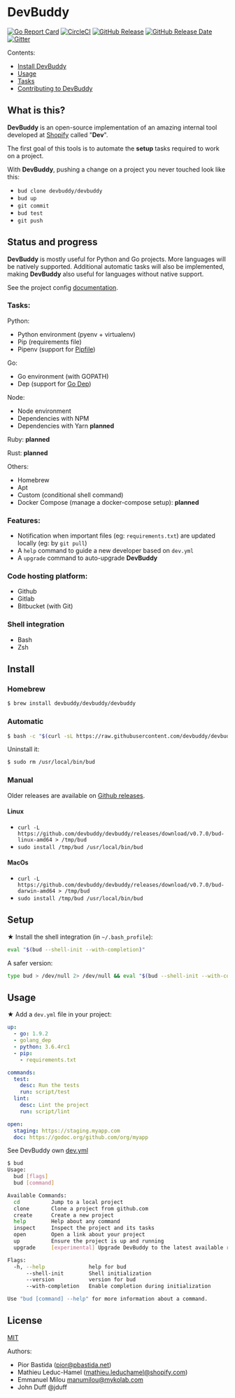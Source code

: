 # DevBuddy

[![Go Report Card](https://goreportcard.com/badge/github.com/devbuddy/devbuddy)](https://goreportcard.com/report/github.com/devbuddy/devbuddy)
[![CircleCI](https://circleci.com/gh/devbuddy/devbuddy.svg?style=svg)](https://circleci.com/gh/devbuddy/devbuddy)
[![GitHub Release](https://img.shields.io/github/release/devbuddy/devbuddy.svg)](https://github.com/devbuddy/devbuddy/releases/latest)
[![GitHub Release Date](https://img.shields.io/github/release-date/devbuddy/devbuddy.svg)](https://github.com/devbuddy/devbuddy/releases/latest)
[![Gitter](https://img.shields.io/badge/Discussions%20on-Gitter-crimson.svg?logo=gitter&style=flat)](https://gitter.im/devbuddy)

Contents:
- [Install DevBuddy](#install)
- [Usage](#usage)
- [Tasks](docs/Config.md)
- [Contributing to DevBuddy](docs/CONTRIBUTING.md)

## What is this?

**DevBuddy** is an open-source implementation of an amazing internal tool developed at
[Shopify](https://engineering.shopify.com) called "**Dev**".

The first goal of this tools is to automate the **setup** tasks required to work on a project.

With **DevBuddy**, pushing a change on a project you never touched look like this:

- `bud clone devbuddy/devbuddy`
- `bud up`
- `git commit`
- `bud test`
- `git push`

## Status and progress

**DevBuddy** is mostly useful for Python and Go projects. More languages will be natively
supported. Additional automatic tasks will also be implemented, making **DevBuddy** also
useful for languages without native support.

See the project config [documentation](docs/Config.md).

### Tasks:

Python:
- Python environment (pyenv + virtualenv)
- Pip (requirements file)
- Pipenv (support for [Pipfile](https://github.com/pypa/pipfile))

Go:
- Go environment (with GOPATH)
- Dep (support for [Go Dep](https://github.com/golang/dep))

Node:
- Node environment
- Dependencies with NPM
- Dependencies with Yarn **planned**

Ruby: **planned**

Rust: **planned**

Others:
- Homebrew
- Apt
- Custom (conditional shell command)
- Docker Compose (manage a docker-compose setup): **planned**

### Features:

- Notification when important files (eg: `requirements.txt`) are updated locally
  (eg: by `git pull`)
- A `help` command to guide a new developer based on `dev.yml`
- A `upgrade` command to auto-upgrade **DevBuddy**

### Code hosting platform:

- Github
- Gitlab
- Bitbucket (with Git)

### Shell integration

- Bash
- Zsh

## Install

### Homebrew

```bash
$ brew install devbuddy/devbuddy/devbuddy
```

### Automatic

```bash
$ bash -c "$(curl -sL https://raw.githubusercontent.com/devbuddy/devbuddy/master/install.sh)"
```

Uninstall it:
```bash
$ sudo rm /usr/local/bin/bud
```

### Manual

Older releases are available on [Github releases](https://github.com/devbuddy/devbuddy/releases).

#### Linux

- ```curl -L https://github.com/devbuddy/devbuddy/releases/download/v0.7.0/bud-linux-amd64 > /tmp/bud```
- ```sudo install /tmp/bud /usr/local/bin/bud```

#### MacOs

- ```curl -L https://github.com/devbuddy/devbuddy/releases/download/v0.7.0/bud-darwin-amd64 > /tmp/bud```
- ```sudo install /tmp/bud /usr/local/bin/bud```

## Setup

★ Install the shell integration (in `~/.bash_profile`):
```bash
eval "$(bud --shell-init --with-completion)"
```

A safer version:
```bash
type bud > /dev/null 2> /dev/null && eval "$(bud --shell-init --with-completion)"
```

## Usage

★ Add a `dev.yml` file in your project:
```yaml
up:
  - go: 1.9.2
  - golang_dep
  - python: 3.6.4rc1
  - pip:
    - requirements.txt

commands:
  test:
    desc: Run the tests
    run: script/test
  lint:
    desc: Lint the project
    run: script/lint

open:
  staging: https://staging.myapp.com
  doc: https://godoc.org/github.com/org/myapp
```
See DevBuddy own [dev.yml](dev.yml)

```bash
$ bud
Usage:
  bud [flags]
  bud [command]

Available Commands:
  cd          Jump to a local project
  clone       Clone a project from github.com
  create      Create a new project
  help        Help about any command
  inspect     Inspect the project and its tasks
  open        Open a link about your project
  up          Ensure the project is up and running
  upgrade     [experimental] Upgrade DevBuddy to the latest available release.

Flags:
  -h, --help              help for bud
      --shell-init        Shell initialization
      --version           version for bud
      --with-completion   Enable completion during initialization

Use "bud [command] --help" for more information about a command.
```

## License

[MIT](https://github.com/devbuddy/devbuddy/blob/master/LICENSE)

Authors:
- Pior Bastida (pior@pbastida.net)
- Mathieu Leduc-Hamel (mathieu.leduchamel@shopify.com)
- Emmanuel Milou <manumilou@mykolab.com>
- John Duff @jduff
